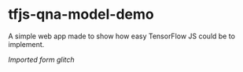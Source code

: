 # tfjs-qna-model-demo
A simple web app made to show how easy TensorFlow JS could be to implement.

<i> Imported form glitch </i>
